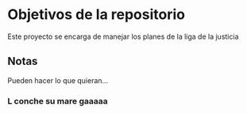 # Objetivos de la repositorio

Este proyecto se encarga de manejar los planes de la liga de la justicia


## Notas
Pueden hacer lo que quieran...


### L conche su mare gaaaaa
